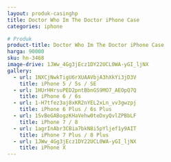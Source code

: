 ```yaml
---
layout: produk-casinghp
title: Doctor Who Im The Doctor iPhone Case
categories: iphone

# Produk
product-title: Doctor Who Im The Doctor iPhone Case
harga: 90000
sku: hn-3468
image-drive: 1JWw_4Gg3jEcz1DY22UCL0WA-yGI_ljNX
gallery:
  - url: 1NXCjNwkTigU6rXUAAVbjA3hXkYi3jD3V
    title: iPhone 5 / 5s / SE
  - url: 1HUrHHrsuPED2pntBbnGS9MO7_AEOpQ7Q
    title: iPhone 6 / 6s
  - url: 1-H7tfez3aj8xKR2nYEL2xLn_vv3gwzpj
    title: iPhone 6 Plus / 6s Plus
  - url: 1SvBeGABogzKHaVehw0teDxyQvlZPBbLF
    title: iPhone 7 / 8
  - url: 1agrInAbr3CBia7bkN8i5pYljef1y9AIT
    title: iPhone 7 Plus / 8 Plus
  - url: 1JWw_4Gg3jEcz1DY22UCL0WA-yGI_ljNX
    title: iPhone X
---
```

